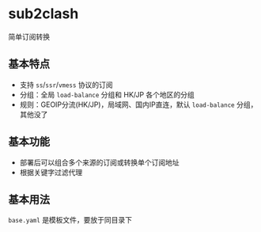 # sub2clash

简单订阅转换

## 基本特点

- 支持 `ss`/`ssr`/`vmess` 协议的订阅
- 分组：全局 `load-balance` 分组和 HK/JP 各个地区的分组
- 规则：GEOIP分流(HK/JP)，局域网、国内IP直连，默认 `load-balance` 分组，其他没了

## 基本功能

- 部署后可以组合多个来源的订阅或转换单个订阅地址
- 根据关键字过滤代理

## 基本用法

`base.yaml` 是模板文件，要放于同目录下
